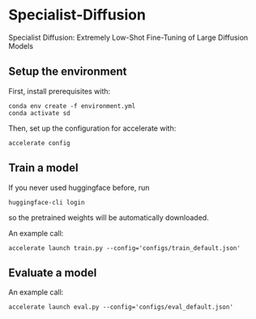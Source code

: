 # Specialist-Diffusion
Specialist Diffusion: Extremely Low-Shot Fine-Tuning of Large Diffusion Models

## Setup the environment
First, install prerequisites with:

    conda env create -f environment.yml
    conda activate sd
  
Then, set up the configuration for accelerate with:

    accelerate config

## Train a model
If you never used huggingface before, run

    huggingface-cli login
    
so the pretrained weights will be automatically downloaded.

An example call:

    accelerate launch train.py --config='configs/train_default.json'

## Evaluate a model
An example call:

    accelerate launch eval.py --config='configs/eval_default.json'

